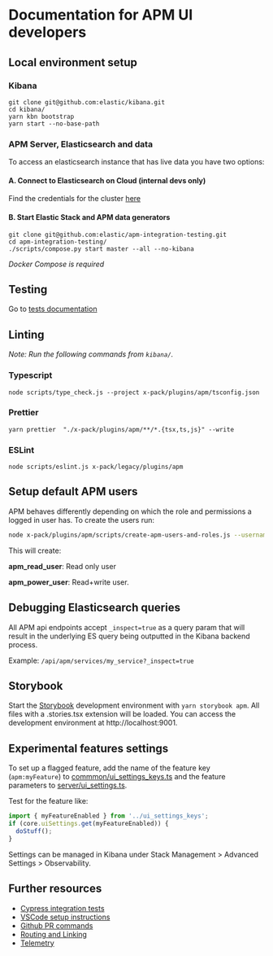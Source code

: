 # Documentation for APM UI developers

## Local environment setup

### Kibana

```
git clone git@github.com:elastic/kibana.git
cd kibana/
yarn kbn bootstrap
yarn start --no-base-path
```

### APM Server, Elasticsearch and data

To access an elasticsearch instance that has live data you have two options:

#### A. Connect to Elasticsearch on Cloud (internal devs only)

Find the credentials for the cluster [here](https://github.com/elastic/apm-dev/blob/master/docs/credentials/apm-ui-clusters.md#apmelstcco)

#### B. Start Elastic Stack and APM data generators

```
git clone git@github.com:elastic/apm-integration-testing.git
cd apm-integration-testing/
./scripts/compose.py start master --all --no-kibana
```

_Docker Compose is required_

## Testing

Go to [tests documentation](./scripts/test/README.md)

## Linting

_Note: Run the following commands from `kibana/`._

### Typescript

```
node scripts/type_check.js --project x-pack/plugins/apm/tsconfig.json
```

### Prettier

```
yarn prettier  "./x-pack/plugins/apm/**/*.{tsx,ts,js}" --write
```

### ESLint

```
node scripts/eslint.js x-pack/legacy/plugins/apm
```

## Setup default APM users

APM behaves differently depending on which the role and permissions a logged in user has. To create the users run:

```sh
node x-pack/plugins/apm/scripts/create-apm-users-and-roles.js --username admin --password changeme --kibana-url http://localhost:5601 --role-suffix <github-username-or-something-unique>
```

This will create:

**apm_read_user**: Read only user

**apm_power_user**: Read+write user.

## Debugging Elasticsearch queries

All APM api endpoints accept `_inspect=true` as a query param that will result in the underlying ES query being outputted in the Kibana backend process.

Example:
`/api/apm/services/my_service?_inspect=true`

## Storybook

Start the [Storybook](https://storybook.js.org/) development environment with
`yarn storybook apm`. All files with a .stories.tsx extension will be loaded.
You can access the development environment at http://localhost:9001.

## Experimental features settings

To set up a flagged feature, add the name of the feature key (`apm:myFeature`) to [commmon/ui_settings_keys.ts](./common/ui_settings_keys.ts) and the feature parameters to [server/ui_settings.ts](./server/ui_settings.ts).

Test for the feature like:

```js
import { myFeatureEnabled } from '../ui_settings_keys';
if (core.uiSettings.get(myFeatureEnabled)) {
  doStuff();
}
```

Settings can be managed in Kibana under Stack Management > Advanced Settings > Observability.

## Further resources

- [Cypress integration tests](./e2e/README.md)
- [VSCode setup instructions](./dev_docs/vscode_setup.md)
- [Github PR commands](./dev_docs/github_commands.md)
- [Routing and Linking](./dev_docs/routing_and_linking.md)
- [Telemetry](./dev_docs/telemetry.md)
